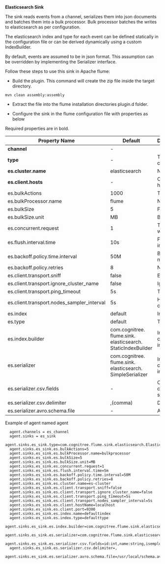 **Elasticsearch Sink**

The sink reads events from a channel, serializes them into json documents and batches them into a bulk processor.
Bulk processor batches the writes to elasticsearch as per configuration.

The elasticsearch index and type for each event can be defined statically in the configuration file or can be derived dynamically using a custom IndexBuilder.

By default, events are assumed to be in json format.
This assumption can be overridden by implementing the Serializer interface.

Follow these steps to use this sink in Apache flume:

* Build the plugin. This command will create the zip file inside the target directory.

`mvn clean assembly:assembly`

* Extract the file into the flume installation directories plugin.d folder.

* Configure the sink in the flume configuration file with properties as below

Required properties are in bold.

| Property Name                              | Default | Description                                                                                   |
|--------------------------------------------|--------------|:----------------------------------------------------------------------------------------------|
| **channel**                                | -              |                                                                                               |
| **type**                                   | -              | The component type name, has to be com.cognitree.flume.sink.elasticsearch.ElasticSearchSink   |
| **es.cluster.name**                        | elasticsearch  | Name of the elasticsearch cluster to connect to                                               |
| **es.client.hosts**                        | -              | Comma separated hostname:port pairs ex: host1:9300,host2:9300. The default port is 9300       |
| es.bulkActions                             | 1000           | The number of actions to batch into a request                                                 |
| es.bulkProcessor.name                      | flume          | Name of the bulk processor                                                                    |
| es.bulkSize                                | 5              | Flush the bulk request every mentioned size                                                   |
| es.bulkSize.unit                           | MB             | Bulk request unit, supported values are KB and MB                                             |
| es.concurrent.request                      | 1              | The maximum number of concurrent requests to allow while accumulating new bulk requests       |
| es.flush.interval.time                     | 10s            | Flush a batch as a bulk request every mentioned seconds irrespective of the number of requests|
| es.backoff.policy.time.interval            | 50M            | Backoff policy time interval, wait initially for the 50 miliseconds                           |
| es.backoff.policy.retries                  | 8              | Number of backoff policy retries                                                              |
| es.client.transport.sniff                  | false          | Enable or disable the sniff feature of the elastic search                                     |
| es.client.transport.ignore_cluster_name    | false          | Ignore cluster name validation of connected nodes                                             |
| es.client.transport.ping_timeout           | 5s             | The time to wait for a ping response from a node                                              |
| es.client.transport.nodes_sampler_interval | 5s             | How often to sample / ping the nodes listed and connected                                     |
| es.index                                   | default        | Index name to be used to store the documents                                                  |
| es.type                                    | default        | Type to be used to store the documents                                                        |
| es.index.builder                           |com.cognitree.<br>flume.sink.<br>elasticsearch.<br>StaticIndexBuilder          | Implementation of com.cognitree.flume.sink.elasticsearch.IndexBuilder interface |
| es.serializer                              |com.cognitree.<br>flume.sink.<br>elasticsearch.<br>SimpleSerializer            | Implementation of com.cognitree.flume.sink.elasticsearch.Serializer interface |
| es.serializer.csv.fields                   | -              | Comma separated csv field name with data type i.e. column1:type1,column2:type2, Supported data types are string, boolean, int and float |
| es.serializer.csv.delimiter                | ,(comma)       | Delimiter for the data in flume event body|
| es.serializer.avro.schema.file             | -              | Absolute path for the schema configuration file |

Example of agent named agent

````
  agent.channels = es_channel
  agent.sinks = es_sink
  agent.sinks.es_sink.type=com.cognitree.flume.sink.elasticsearch.ElasticSearchSink
  agent.sinks.es_sink.es.bulkActions=5
  agent.sinks.es_sink.es.bulkProcessor.name=bulkprocessor
  agent.sinks.es_sink.es.bulkSize=5
  agent.sinks.es_sink.es.bulkSize.unit=MB
  agent.sinks.es_sink.es.concurrent.request=1
  agent.sinks.es_sink.es.flush.interval.time=5m
  agent.sinks.es_sink.es.backoff.policy.time.interval=50M
  agent.sinks.es_sink.es.backoff.policy.retries=8
  agent.sinks.es_sink.es.cluster.name=es-cluster
  agent.sinks.es_sink.es.client.transport.sniff=false
  agent.sinks.es_sink.es.client.transport.ignore_cluster_name=false
  agent.sinks.es_sink.es.client.transport.ping_timeout=5s
  agent.sinks.es_sink.es.client.transport.nodes_sampler_interval=5s
  agent.sinks.es_sink.es.client.hostName=localhost
  agent.sinks.es_sink.es.client.port=9300
  agent.sinks.es_sink.es.index.name=defaultindex
  agent.sinks.es_sink.es.index.type=defaulttype
  agent.sinks.es_sink.es.index.builder=com.cognitree.flume.sink.elasticsearch.HeaderBasedIndexBuilder
  agent.sinks.es_sink.es.serializer=com.cognitree.flume.sink.elasticsearch.SimpleSerializer
  agent.sinks.es_sink.es.serializer.csv.fields=id:int,name:string,isemployee:boolean,leaves:float
  agent.sinks.es_sink.es.serializer.csv.delimiter=,
  agent.sinks.es_sink.es.serializer.avro.schema.file=/usr/local/schema.avsc
````
